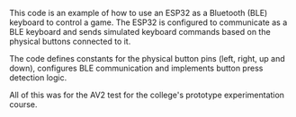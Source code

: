 This code is an example of how to use an ESP32 as a Bluetooth (BLE) keyboard to control a game. The ESP32 is configured to communicate as a BLE keyboard and sends simulated keyboard 
commands based on the physical buttons connected to it.

The code defines constants for the physical button pins (left, right, up and down), configures BLE communication and implements button press detection logic.

All of this was for the AV2 test for the college's prototype experimentation course.
